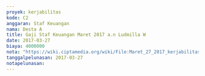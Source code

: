 ```yaml
---
proyek: kerjabilitas
kode: C2
anggaran: Staf Keuangan
nama: Desta A
title: Gaji Staf Keuangan Maret 2017 a.n Ludmilla W
date: 2017-03-27
biaya: 4000000
nota: "https://wiki.ciptamedia.org/wiki/File:Maret_27_2017_kerjabilitas_C2_gaji_staf_keuangan_ludmilla694.jpg"
tanggalpelunasan: 2017-03-27
notapelunasan:
---
```

